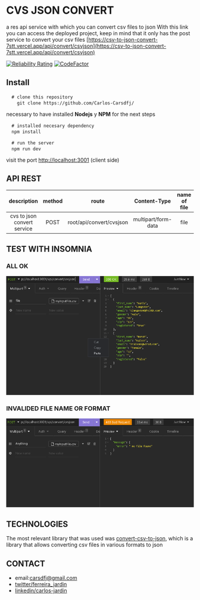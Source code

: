 # CVS JSON CONVERT


a res api service with which you can convert csv files to json
With this link you can access the deployed project, keep in mind that it only has the post service to convert your csv files
[https://csv-to-json-convert-7stt.vercel.app/api/convert/csvjson](https://csv-to-json-convert-7stt.vercel.app/api/convert/csvjson)


[![Reliability Rating](https://sonarcloud.io/api/project_badges/measure?project=Carlos-Carsdfj_csv-to-json-convert&metric=reliability_rating)](https://sonarcloud.io/summary/new_code?id=Carlos-Carsdfj_csv-to-json-convert)
[![CodeFactor](https://www.codefactor.io/repository/github/carlos-carsdfj/csv-to-json-convert/badge)](https://www.codefactor.io/repository/github/carlos-carsdfj/csv-to-json-convert)

## Install

```shell
  # clone this repository
    git clone https://github.com/Carlos-Carsdfj/

```

necessary to have installed **Nodejs** y **NPM** for the next steps

```shell
  # installed necesary dependency
  npm install
```

```shell
  # run the server
  npm run dev

```

visit the port [http://localhost:3001](http://localhost:3001) (client side)

## API REST

|         description         | method |          route           |    Content-Type     | name of file |
| :-------------------------: | :----: | :----------------------: | :-----------------: | :----------: |
| cvs to json convert service |  POST  | root/api/convert/cvsjson | multipart/form-data |     file     |

## TEST WITH INSOMNIA

### ALL OK

![alt](./assets/testInsomnia1.png)

### INVALIDED FILE NAME OR FORMAT

![alt](./assets/testinsomnia2.png)


##  TECHNOLOGIES

The most relevant library that was used was [convert-csv-to-json](https://www.npmjs.com/package/convert-csv-to-json), which is a library that allows converting csv files in various formats to json

##  CONTACT
  * email:carsdfj@gmail.com
  * [twitter/ferreira_jardin](https://twitter.com/ferreira_jardin)
  * [linkedin/carlos-jardin](https://www.linkedin.com/in/carlos-ferreira-jardin-799bb0145/)
